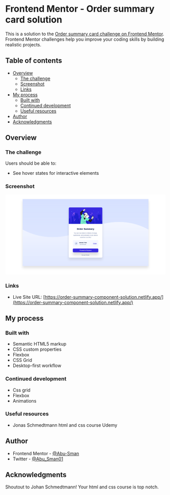 # Frontend Mentor - Order summary card solution

This is a solution to the [Order summary card challenge on Frontend Mentor](https://www.frontendmentor.io/challenges/order-summary-component-QlPmajDUj). Frontend Mentor challenges help you improve your coding skills by building realistic projects. 

## Table of contents

- [Overview](#overview)
  - [The challenge](#the-challenge)
  - [Screenshot](#screenshot)
  - [Links](#links)
- [My process](#my-process)
  - [Built with](#built-with)
  - [Continued development](#continued-development)
  - [Useful resources](#useful-resources)
- [Author](#author)
- [Acknowledgments](#acknowledgments)

## Overview

### The challenge

Users should be able to:

- See hover states for interactive elements

### Screenshot

![The solution screenshot](solution-screenshot.png)

### Links

- Live Site URL: [https://order-summary-component-solution.netlify.app/](https://order-summary-component-solution.netlify.app/)

## My process

### Built with

- Semantic HTML5 markup
- CSS custom properties
- Flexbox
- CSS Grid
- Desktop-first workflow

### Continued development

- Css grid
- Flexbox
- Animations

### Useful resources

- Jonas Schmedtmann html and css course Udemy

## Author

- Frontend Mentor - [@Abu-Sman](https://www.frontendmentor.io/profile/@Abu-Sman)
- Twitter - [@Abu_Sman01](https://www.twitter.com/@Abu_Sman01)

## Acknowledgments

Shoutout to Johan Schmedtmann! Your html and css course is top notch.
